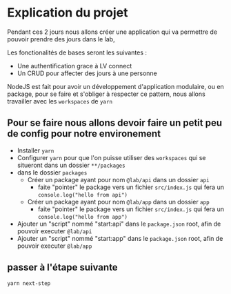 # Explication du projet

Pendant ces 2 jours nous allons créer une application qui va permettre de
pouvoir prendre des jours dans le lab,

Les fonctionalités de bases seront les suivantes :

- Une authentification grace à LV connect
- Un CRUD pour affecter des jours à une personne

NodeJS est fait pour avoir un développement d'application modulaire, ou en
package, pour se faire et s'obliger à respecter ce pattern, nous allons
travailler avec les `workspaces` de `yarn`

## Pour se faire nous allons devoir faire un petit peu de config pour notre environement

- Installer `yarn`
- Configurer `yarn` pour que l'on puisse utiliser des `workspaces` qui se
  situeront dans un dossier `**/packages`
- dans le dossier `packages`
  - Créer un package ayant pour nom `@lab/api` dans un dossier `api`
    - faite "pointer" le package vers un fichier `src/index.js` qui fera un
      `console.log("hello from api")`
  - Créer un package ayant pour nom `@lab/app` dans un dossier `app`
    - faite "pointer" le package vers un fichier `src/index.js` qui fera un
      `console.log("hello from app")`
- Ajouter un "script" nommé "start:api" dans le `package.json` root, afin de
  pouvoir executer `@lab/api`
- Ajouter un "script" nommé "start:app" dans le `package.json` root, afin de
  pouvoir executer `@lab/app`

## passer à l'étape suivante

`yarn next-step`
